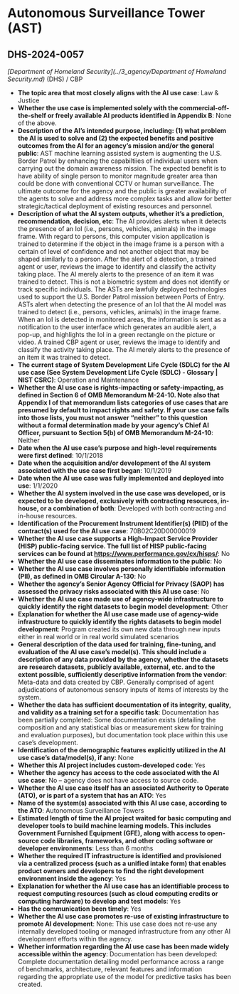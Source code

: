 # Autonomous Surveillance Tower (AST)
## DHS-2024-0057
_[Department of Homeland Security](../3_agency/Department of Homeland Security.md)_ (DHS) / CBP


+ **The topic area that most closely aligns with the AI use case**: Law & Justice
+ **Whether the use case is implemented solely with the commercial-off-the-shelf or freely available AI products identified in Appendix B**: None of the above.
+ **Description of the AI’s intended purpose, including: (1) what problem the AI is used to solve and (2) the expected benefits and positive outcomes from the AI for an agency’s mission and/or the general public**: AST machine learning assisted system is augmenting the U.S. Border Patrol by enhancing the capabiltiies of individual users when carrying out the domain awareness mission. 
The expected benefit is to have ability of single person to monitor magnitude greater area than could be done with conventional CCTV or human surveillance. The ultimate outcome for the agency and the public is greater availability of the agents to solve and address more complex tasks and allow for better strategic/tactical deployment of existing resources and personnel.
+ **Description of what the AI system outputs, whether it’s a prediction, recommendation, decision, etc**: The AI provides alerts when it detects the presence of an IoI (i.e., persons, vehicles, animals) in the image frame.  With regard to persons, this computer vision application is trained to determine if the object in the image frame is a person with a certain of level of confidence and not another object that may be shaped similarly to a person.  After the alert of a detection, a trained agent or user, reviews the image to identify and classify the activity taking place.  The AI merely alerts to the presence of an item it was trained to detect. This is not a biometric system and does not identify or track specific individuals.
The ASTs are lawfully deployed technologies used to support the U.S. Border Patrol mission between Ports of Entry.  ASTs alert when detecting the presence of an IoI that the AI model was trained to detect (i.e., persons, vehicles, animals) in the image frame. When an IoI is detected in monitored areas, the information is sent as a notification to the user interface which generates an audible alert, a pop-up, and highlights the IoI in a green rectangle on the picture or video. A trained CBP agent or user, reviews the image to identify and classify the activity taking place. The AI merely alerts to the presence of an item it was trained to detect. 
+ **The current stage of System Development Life Cycle (SDLC) for the AI use case (See System Development Life Cycle (SDLC) - Glossary | NIST CSRC)**: Operation and Maintenance
+ **Whether the AI use case is rights-impacting or safety-impacting, as defined in Section 6 of OMB Memorandum M-24-10. Note also that Appendix I of that memorandum lists categories of use cases that are presumed by default to impact rights and safety. If your use case falls into those lists, you must not answer “neither” to this question without a formal determination made by your agency’s Chief AI Officer, pursuant to Section 5(b) of OMB Memorandum M-24-10**: Neither
+ **Date when the AI use case’s purpose and high-level requirements were first defined**: 10/1/2018
+ **Date when the acquisition and/or development of the AI system associated with the use case first began**: 10/1/2019
+ **Date when the AI use case was fully implemented and deployed into use**: 1/1/2020
+ **Whether the AI system involved in the use case was developed, or is expected to be developed, exclusively with contracting resources, in-house, or a combination of both**: Developed with both contracting and in-house resources.
+ **Identification of the Procurement Instrument Identifier(s) (PIID) of the contract(s) used for the AI use case**: 70B02C20D00000019
+ **Whether the AI use case supports a High-Impact Service Provider (HISP) public-facing service. The full list of HISP public-facing services can be found at https://www.performance.gov/cx/hisps/**: No
+ **Whether the AI use case disseminates information to the public**: No
+ **Whether the AI use case involves personally identifiable information (PII), as defined in OMB Circular A-130**: No
+ **Whether the agency’s Senior Agency Official for Privacy (SAOP) has assessed the privacy risks associated with this AI use case**: No
+ **Whether the AI use case made use of agency-wide infrastructure to quickly identify the right datasets to begin model development**: Other
+ **Explanation for whether the AI use case made use of agency-wide infrastructure to quickly identify the rights datasets to begin model development**: Program created its own new data through new inputs either in real world or in real world simulated scenarios
+ **General description of the data used for training, fine-tuning, and evaluation of the AI use case’s model(s). This should include a description of any data provided by the agency, whether the datasets are research datasets, publicly available, external, etc. and to the extent possible, sufficiently descriptive information from the vendor**: Meta-data and data created by CBP. Generally comprised of agent adjudications of autonomous sensory inputs of items of interests by the system.
+ **Whether the data has sufficient documentation of its integrity, quality, and validity as a training set for a specific task**: Documentation has been partially completed: Some documentation exists (detailing the composition and any statistical bias or measurement skew for training and evaluation purposes), but documentation took place within this use case’s development.
+ **Identification of the demographic features explicitly utilized in the AI use case’s data/model(s), if any**: None
+ **Whether this AI project includes custom-developed code**: Yes
+ **Whether the agency has access to the code associated with the AI use case**: No – agency does not have access to source code.
+ **Whether the AI use case itself has an associated Authority to Operate (ATO), or is part of a system that has an ATO**: Yes
+ **Name of the system(s) associated with this AI use case, according to the ATO**: Autonomous Surveillance Towers
+ **Estimated length of time the AI project waited for basic computing and developer tools to build machine learning models. This includes Government Furnished Equipment (GFE), along with access to open-source code libraries, frameworks, and other coding software or developer environments**: Less than 6 months
+ **Whether the required IT infrastructure is identified and provisioned via a centralized process (such as a unified intake form) that enables product owners and developers to find the right development environment inside the agency**: Yes
+ **Explanation for whether the AI use case has an identifiable process to request computing resources (such as cloud computing credits or computing hardware) to develop and test models**: Yes
+ **Has the communication been timely**: Yes
+ **Whether the AI use case promotes re-use of existing infrastructure to promote AI development**: None: This use case does not re-use any internally developed tooling or managed infrastructure from any other AI development efforts within the agency.
+ **Whether information regarding the AI use case has been made widely accessible within the agency**: Documentation has been developed: Complete documentation detailing model performance across a range of benchmarks, architecture, relevant features and information regarding the appropriate use of the model for predictive tasks has been created.